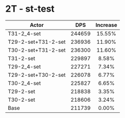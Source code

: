 # 2T - st-test
| Actor | DPS | Increase |
|---|:---:|:---:|
|T31-2_4-set|244659|15.55%|
|T29-2-set+T31-2-set|236936|11.90%|
|T30-2-set+T31-2-set|236300|11.60%|
|T31-2-set|229897|8.58%|
|T29-2_4-set|227271|7.34%|
|T29-2-set+T30-2-set|226078|6.77%|
|T30-2_4-set|225827|6.65%|
|T29-2-set|218838|3.35%|
|T30-2-set|218606|3.24%|
|Base|211739|0.00%|
